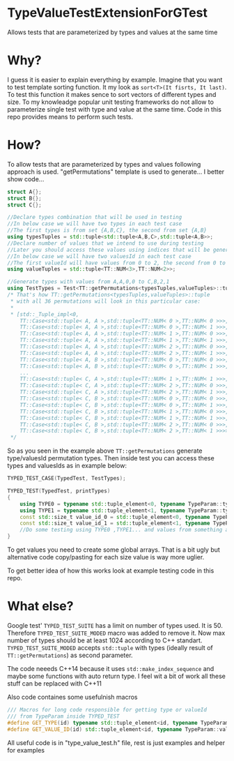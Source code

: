 # TypeValueTestExtensionForGTest
 
Allows tests that are parameterized by types and values at the same time

# Why?
I guess it is easier to explain everything by example. Imagine that you want to test template sorting function. It my look as `sort<T>(It fisrts, It last)`. To test this function it makes sence to sort vectors of different types and size. To my knowleadge popular unit testing frameworks do not allow to parameterize single test with type and value at the same time. Code in this repo provides means to perform such tests.

# How?
To allow tests that are parameterized by types and values following approach is used. "getPermutations" template is used to generate... I better show code...

```cpp
struct A{};
struct B{};
struct C{};

//Declare types combination that will be used in testing
//In below case we will have two types in each test case
//The first types is from set {A,B,C}, the second from set {A,B}
using typesTuples = std::tuple<std::tuple<A,B,C>,std::tuple<A,B>>;
//Declare number of values that we intend to use during testing
//Later you should access these values using indices that will be generated
//In below case we will have two valuesId in each test case
//The first valueId will have values from 0 to 2, the second from 0 to 1
using valueTuples = std::tuple<TT::NUM<3>,TT::NUM<2>>;

//Generate types with values from A,A,0,0 to C,B,2,1
using TestTypes = Test<TT::getPermutations<typesTuples,valueTuples>::tuple>::Types;
/* That's how TT::getPermutations<typesTuples,valueTuples>::tuple
 * with all 36 permutations will look in this particular case:
 *
 * [std::_Tuple_impl<0,
    TT::Case<std::tuple< A, A >,std::tuple<TT::NUM< 0 >,TT::NUM< 0 >>>,
    TT::Case<std::tuple< A, A >,std::tuple<TT::NUM< 0 >,TT::NUM< 1 >>>,
    TT::Case<std::tuple< A, A >,std::tuple<TT::NUM< 1 >,TT::NUM< 0 >>>,
    TT::Case<std::tuple< A, A >,std::tuple<TT::NUM< 1 >,TT::NUM< 1 >>>,
    TT::Case<std::tuple< A, A >,std::tuple<TT::NUM< 2 >,TT::NUM< 0 >>>,
    TT::Case<std::tuple< A, A >,std::tuple<TT::NUM< 2 >,TT::NUM< 1 >>>,
    TT::Case<std::tuple< A, B >,std::tuple<TT::NUM< 0 >,TT::NUM< 0 >>>,
    TT::Case<std::tuple< A, B >,std::tuple<TT::NUM< 0 >,TT::NUM< 1 >>>,
    ...
    TT::Case<std::tuple< C, A >,std::tuple<TT::NUM< 1 >,TT::NUM< 1 >>>,
    TT::Case<std::tuple< C, A >,std::tuple<TT::NUM< 2 >,TT::NUM< 0 >>>,
    TT::Case<std::tuple< C, A >,std::tuple<TT::NUM< 2 >,TT::NUM< 1 >>>,
    TT::Case<std::tuple< C, B >,std::tuple<TT::NUM< 0 >,TT::NUM< 0 >>>,
    TT::Case<std::tuple< C, B >,std::tuple<TT::NUM< 0 >,TT::NUM< 1 >>>,
    TT::Case<std::tuple< C, B >,std::tuple<TT::NUM< 1 >,TT::NUM< 0 >>>,
    TT::Case<std::tuple< C, B >,std::tuple<TT::NUM< 1 >,TT::NUM< 1 >>>,
    TT::Case<std::tuple< C, B >,std::tuple<TT::NUM< 2 >,TT::NUM< 0 >>>,
    TT::Case<std::tuple< C, B >,std::tuple<TT::NUM< 2 >,TT::NUM< 1 >>>>]
 */
```

So as you seen in the example above `TT::getPermutations` generate type/valuesId permutation types.
Then inside test you can access these types and valuesIds as in example below:

```cpp
TYPED_TEST_CASE(TypedTest, TestTypes);

TYPED_TEST(TypedTest, printTypes)
{
    using TYPE0 = typename std::tuple_element<0, typename TypeParam::types>;//Will be A,B or C
    using TYPE1 = typename std::tuple_element<1, typename TypeParam::types>;//Will be A or B
    const std::size_t value_id_0 = std::tuple_element<0, typename TypeParam::valuesId>::type::value;//Will be 0,1 or 2
    const std::size_t value_id_1 = std::tuple_element<1, typename TypeParam::valuesId>::type::value;//Will be 0 or 1
    //Do some testing using TYPE0 ,TYPE1... and values from something as MY_GLOBAL_ARRAY0[value_id_0], MY_GLOBAL_ARRAY1[value_id_1]...
}
```
To get values you need to create some global arrays. That is a bit ugly but alternative code copy/pasting for each size value is way more uglier. 

To get better idea of how this works look at example testing code in this repo.

# What else?
Google test' `TYPED_TEST_SUITE` has a limit on number of types used. It is 50. Therefore `TYPED_TEST_SUITE_MODED` macro was added to remove it. Now max number of types should be at least 1024 according to C++ standart. `TYPED_TEST_SUITE_MODED` accepts `std::tuple` with types (ideally result of `TT::getPermutations`) as second parameter.

The code neeeds C++14 because it uses `std::make_index_sequence` and maybe some functions with auto return type. I feel wit a bit of work all these stuff can be replaced with C++11

Also code containes some usefulnish macros
```cpp
/// Macros for long code responsible for getting type or valueId
/// from TypeParam inside TYPED_TEST
#define GET_TYPE(id) typename std::tuple_element<id, typename TypeParam::types>::type
#define GET_VALUE_ID(id) std::tuple_element<id, typename TypeParam::valuesId>::type::value
```
All useful code is in "type_value_test.h" file, rest is just examples and helper for examples

